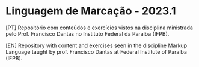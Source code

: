 # Linguagem de Marcação - 2023.1

[PT] Repositório com conteúdos e exercícios vistos na disciplina ministrada pelo Prof. Francisco Dantas no Instituto Federal da Paraíba (IFPB).

[EN] Repository with content and exercises seen in the discipline Markup Language taught by prof. Francisco Dantas at Federal Institute of Paraíba (IFPB).
